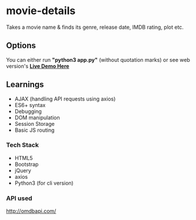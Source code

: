 # movie-details
Takes a movie name &amp; finds its genre, release date, IMDB rating, plot etc.

## Options
You can either run **"python3 app.py"** (without quotation marks) or see web version's [**Live Demo Here**](https://talha-movie-details.netlify.app/)

## Learnings
+ AJAX (handling API requests using axios)
+ ES6+ syntax
+ Debugging
+ DOM manipulation
+ Session Storage
+ Basic JS routing

### Tech Stack
+ HTML5
+ Bootstrap
+ jQuery
+ axios
+ Python3 (for cli version)

### API used
http://omdbapi.com/

